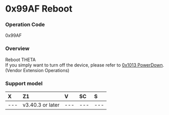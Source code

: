# 0x99AF Reboot

### Operation Code

0x99AF

### Overview

Reboot THETA  
If you simply want to turn off the device, please refer to [0x1013 PowerDown](./power_down.md).  
(Vendor Extension Operations)  

### Support model

| X | Z1 | V | SC | S |
|:--|:--|:--|:--|:--|
| --- | v3.40.3 or later | --- | --- | --- |

